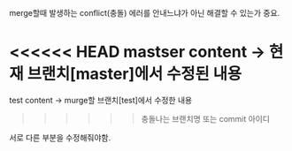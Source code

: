 merge할때 발생하는 conflict(충돌)
에러를 안내느냐가 아닌 해결할 수 있는가 중요.

<<<<<< HEAD
mastser content -> 현재 브랜치[master]에서 수정된 내용
======
test content -> murge할 브랜치[test]에서 수정한 내용
>>>>>> 충돌나는 브랜치명 또는 commit 아이디

서로 다른 부분을 수정해줘야함.
